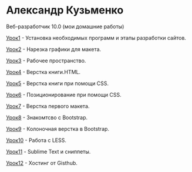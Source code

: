 

# Александр Кузьменко
Веб-разработчик 10.0 (мои домашние работы)

[Урок1](https://github.com/Purplejam/alexkuzmenko.github.io/tree/master/lesson_1 "ДЗ1") - Установка необходимых программ и этапы разработки сайтов.

[Урок2](https://github.com/Purplejam/alexkuzmenko.github.io/tree/master/lesson_2 "ДЗ2") - Нарезка графики для макета.

[Урок3](https://github.com/Purplejam/alexkuzmenko.github.io/tree/master/lesson_3 "ДЗ3") - Рабочее пространство.

[Урок4](https://github.com/Purplejam/alexkuzmenko.github.io/tree/master/lesson_4 "ДЗ4") - Верстка книги.HTML.

[Урок5](https://github.com/Purplejam/alexkuzmenko.github.io/tree/master/lesson_5 "ДЗ5") - Верстка книги при помощи  CSS.

[Урок6](https://github.com/Purplejam/alexkuzmenko.github.io/tree/master/lesson_6 "ДЗ6") - Позиционирование при помощи CSS.

[Урок7](https://github.com/Purplejam/alexkuzmenko.github.io/tree/master/lesson_7 "ДЗ7") - Верстка первого макета.

[Урок8](https://github.com/Purplejam/alexkuzmenko.github.io/tree/master/lesson_8 "ДЗ8") - Знакомтсво с Bootstrap.

[Урок9](https://github.com/Purplejam/alexkuzmenko.github.io/tree/master/lesson_9 "ДЗ9") - Колоночная верстка в Bootstrap.

[Урок10](https://github.com/Purplejam/alexkuzmenko.github.io/tree/master/lesson_10 "ДЗ10") - Работа с LESS.

[Урок11](https://github.com/Purplejam/alexkuzmenko.github.io/tree/master/lesson_11 "ДЗ11") - Sublime Text и сниппеты.

[Урок12](https://github.com/Purplejam/alexkuzmenko.github.io/tree/master/lesson_12 "ДЗ12") - Хостинг от Gisthub.






